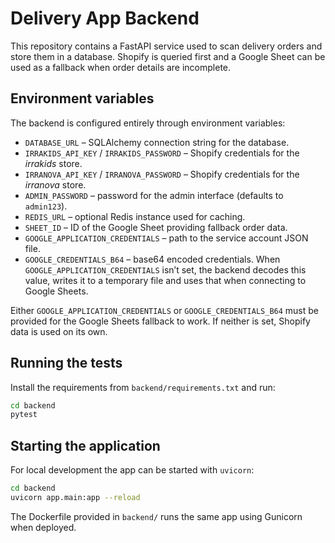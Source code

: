 # Delivery App Backend

This repository contains a FastAPI service used to scan delivery orders and
store them in a database. Shopify is queried first and a Google Sheet can be
used as a fallback when order details are incomplete.

## Environment variables

The backend is configured entirely through environment variables:

- `DATABASE_URL` – SQLAlchemy connection string for the database.
- `IRRAKIDS_API_KEY` / `IRRAKIDS_PASSWORD` – Shopify credentials for the
  *irrakids* store.
- `IRRANOVA_API_KEY` / `IRRANOVA_PASSWORD` – Shopify credentials for the
  *irranova* store.
- `ADMIN_PASSWORD` – password for the admin interface (defaults to
  `admin123`).
- `REDIS_URL` – optional Redis instance used for caching.
- `SHEET_ID` – ID of the Google Sheet providing fallback order data.
- `GOOGLE_APPLICATION_CREDENTIALS` – path to the service account JSON file.
- `GOOGLE_CREDENTIALS_B64` – base64 encoded credentials. When
`GOOGLE_APPLICATION_CREDENTIALS` isn’t set, the backend decodes this value,
writes it to a temporary file and uses that when connecting to Google Sheets.

Either `GOOGLE_APPLICATION_CREDENTIALS` or `GOOGLE_CREDENTIALS_B64` must be
provided for the Google Sheets fallback to work. If neither is set, Shopify data
is used on its own.

## Running the tests

Install the requirements from `backend/requirements.txt` and run:

```bash
cd backend
pytest
```

## Starting the application

For local development the app can be started with `uvicorn`:

```bash
cd backend
uvicorn app.main:app --reload
```

The Dockerfile provided in `backend/` runs the same app using Gunicorn when
deployed.
